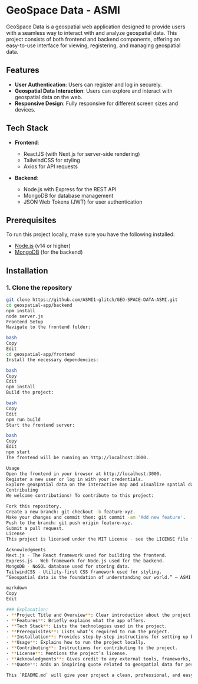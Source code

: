 # GeoSpace Data - ASMI

GeoSpace Data is a geospatial web application designed to provide users with a seamless way to interact with and analyze geospatial data. This project consists of both frontend and backend components, offering an easy-to-use interface for viewing, registering, and managing geospatial data.

## Features

- **User Authentication**: Users can register and log in securely.
- **Geospatial Data Interaction**: Users can explore and interact with geospatial data on the web.
- **Responsive Design**: Fully responsive for different screen sizes and devices.

## Tech Stack

- **Frontend**: 
  - ReactJS (with Next.js for server-side rendering)
  - TailwindCSS for styling
  - Axios for API requests

- **Backend**: 
  - Node.js with Express for the REST API
  - MongoDB for database management
  - JSON Web Tokens (JWT) for user authentication

## Prerequisites

To run this project locally, make sure you have the following installed:

- [Node.js](https://nodejs.org/) (v14 or higher)
- [MongoDB](https://www.mongodb.com/try/download/community) (for the backend)

## Installation

### 1. Clone the repository
```bash
git clone https://github.com/ASMI1-glitch/GEO-SPACE-DATA-ASMI.git
cd geospatial-app/backend
npm install
node server.js
Frontend Setup
Navigate to the frontend folder:

bash
Copy
Edit
cd geospatial-app/frontend
Install the necessary dependencies:

bash
Copy
Edit
npm install
Build the project:

bash
Copy
Edit
npm run build
Start the frontend server:

bash
Copy
Edit
npm start
The frontend will be running on http://localhost:3000.

Usage
Open the frontend in your browser at http://localhost:3000.
Register a new user or log in with your credentials.
Explore geospatial data on the interactive map and visualize spatial data points.
Contributing
We welcome contributions! To contribute to this project:

Fork this repository.
Create a new branch: git checkout -b feature-xyz.
Make your changes and commit them: git commit -am 'Add new feature'.
Push to the branch: git push origin feature-xyz.
Submit a pull request.
License
This project is licensed under the MIT License - see the LICENSE file for details.

Acknowledgments
Next.js - The React framework used for building the frontend.
Express.js - Web framework for Node.js used for the backend.
MongoDB - NoSQL database used for storing data.
TailwindCSS - Utility-first CSS framework used for styling.
“Geospatial data is the foundation of understanding our world.” – ASMI

markdown
Copy
Edit

### Explanation:
- **Project Title and Overview**: Clear introduction about the project.
- **Features**: Briefly explains what the app offers.
- **Tech Stack**: Lists the technologies used in the project.
- **Prerequisites**: Lists what’s required to run the project.
- **Installation**: Provides step-by-step instructions for setting up both backend and frontend.
- **Usage**: Explains how to run the project locally.
- **Contributing**: Instructions for contributing to the project.
- **License**: Mentions the project’s license.
- **Acknowledgments**: Gives credit to any external tools, frameworks, or services used in the project.
- **Quote**: Adds an inspiring quote related to geospatial data for personalization.

This `README.md` will give your project a clean, professional, and easy-to-follow structure.






